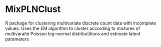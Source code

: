 # MixPLNClust
R package for clustering multivariate discrete count data with incomplete values. Uses the EM algorithm to cluster according to mixtures of multivaraite Poisson log-normal distributitions and estimate latent parameters
